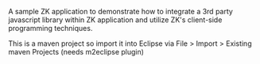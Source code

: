 A sample ZK application to demonstrate how to integrate a 3rd party javascript library within ZK application and utilize ZK's client-side programming techniques.

This is a maven project so import it into Eclipse via File > Import > Existing maven Projects (needs m2eclipse plugin)
